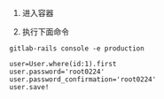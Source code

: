 

1. 进入容器

2. 执行下面命令

```
gitlab-rails console -e production

user=User.where(id:1).first
user.password='root0224'
user.password_confirmation='root0224'
user.save!
```